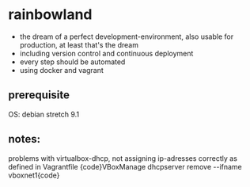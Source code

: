 # rainbowland

- the dream of a perfect development-environment, also usable for production, at least that's the dream
- including version control and continuous deployment
- every step should be automated
- using docker and vagrant

## prerequisite

OS: debian stretch 9.1

## notes:

problems with virtualbox-dhcp, not assigning ip-adresses correctly as defined in Vagrantfile
{code}VBoxManage dhcpserver remove --ifname vboxnet1{code}

